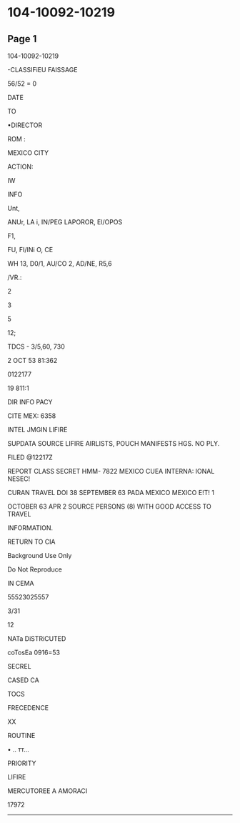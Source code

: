 # 104-10092-10219

## Page 1

104-10092-10219

-CLASSIFiEU FAISSAGE

56/52 = 0

DATE

TO

•DIRECTOR

ROM :

MEXICO CITY

ACTION:

IW

INFO

Unt,

ANUr, LA i, IN/PEG LAPOROR, El/OPOS

F1,

FU, FI/INi O, CE

WH 13, D0/1, AU/CO 2, AD/NE, R5,6

/VR.:

2

3

5

12;

TDCS - 3/5,60, 730

2 OCT 53 81:362

0122177

19 811:1

DIR INFO PACY

CITE MEX: 6358

INTEL JMGIN LIFIRE

SUPDATA SOURCE LIFIRE AIRLISTS, POUCH MANIFESTS HGS. NO PLY.

FILED @12217Z

REPORT CLASS SECRET HMM- 7822 MEXICO CUEA INTERNA: IONAL NESEC!

CURAN TRAVEL DOI 38 SEPTEMBER 63 PADA MEXICO MEXICO E!T! 1

OCTOBER 63 APR 2 SOURCE PERSONS (8) WITH GOOD ACCESS TO TRAVEL

INFORMATION.

RETURN TO CIA

Background Use Only

Do Not Reproduce

IN CEMA

55523025557

3/31

12

NATa DiSTRiCUTED

coTosEa 0916=53

SECREL

CASED CA

TOCS

FRECEDENCE

XX

ROUTINE

• .. тт...

PRIORITY

LIFIRE

MERCUTOREE A AMORACI

17972

---

